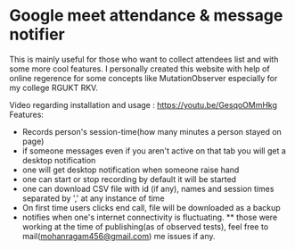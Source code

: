 # Google meet attendance & message notifier
This is mainly useful for those who want to collect attendees list and with some more cool features. I personally created this website with help of online regerence for some concepts like MutationObserver especially for my college RGUKT RKV.

Video regarding installation and usage : https://youtu.be/GesqoOMmHkg
Features:
* Records person's session-time(how many minutes a person stayed on page)
* if someone messages even if you aren't active on that tab you will get a desktop notification
* one will get desktop notification when someone raise hand
* one can start or stop recording by default it will be started
* one can download CSV file with id (if any), names and session times separated by ',' at any instance of time
* On first time users clicks end call, file will be downloaded as a backup
* notifies when one's internet connectivity is fluctuating.
** those were working at the time of publishing(as of observed tests), feel free to mail(mohanragam456@gmail.com) me issues if any.
